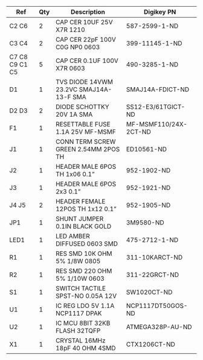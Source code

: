|Ref|Qty|Description|Digikey PN|
|---|---|-----------|------|
|C2 C6|2|CAP CER 10UF 25V X7R 1210|587-2599-1-ND|
|C3 C4|2|CAP CER 22pF 100V C0G NP0 0603|399-11145-1-ND|
|C7 C8 C9 C1 C5|5|CAP CER 0.1UF 100V X7R 0603|490-3285-1-ND|
|D1|1|TVS DIODE 14VWM 23.2VC SMAJ14A-13-F SMA|SMAJ14A-FDICT-ND|
|D2 D3|2|DIODE SCHOTTKY 20V 1A SMA|SS12-E3/61TGICT-ND|
|F1|1|RESETTABLE FUSE 1.1A 25V MF-MSMF|MF-MSMF110/24X-2CT-ND|
|J1|1|CONN TERM SCREW GREEN 2.54MM 2POS TH|ED10561-ND|
|J2|1|HEADER MALE 6POS TH 1x06 0.1”|952-1902-ND|
|J3|1|HEADER MALE 6POS 2x3 0.1”|952-1921-ND|
|J4 J5|2|HEADER FEMALE 12POS TH 1x12 0.1”|952-1905-ND|
|JP1|1|SHUNT JUMPER 0.1IN BLACK GOLD|3M9580-ND|
|LED1|1|LED AMBER DIFFUSED 0603 SMD|475-2712-1-ND|
|R1|1|RES SMD 10K OHM 5% 1/8W 0805|311-10KARCT-ND|
|R2|1|RES SMD 220 OHM 5% 1/10W 0603|311-22GRCT-ND|
|S1|1|SWITCH TACTILE SPST-NO 0.05A 12V|SW1020CT-ND|
|U1|1|IC REG LDO 5V 1.1A NCP1117 DPAK| NCP1117DT50GOS-ND|
|U2|1|IC MCU 8BIT 32KB FLASH 32TQFP|ATMEGA328P-AU-ND|
|X1|1|CRYSTAL 16MHz 18pF 40 OHM 4SMD|CTX1206CT-ND|


